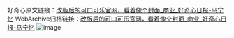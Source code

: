 好奇心原文链接：[改版后的可口可乐官网，看着像个封面_商业_好奇心日报-马宁忆](https://www.qdaily.com/articles/8527.html)
WebArchive归档链接：[改版后的可口可乐官网，看着像个封面_商业_好奇心日报-马宁忆](http://web.archive.org/web/20190623153041/https://www.qdaily.com/articles/8527.html)
![image](http://ww3.sinaimg.cn/large/007d5XDply1g3vddk2ldmj30u03so4qp)